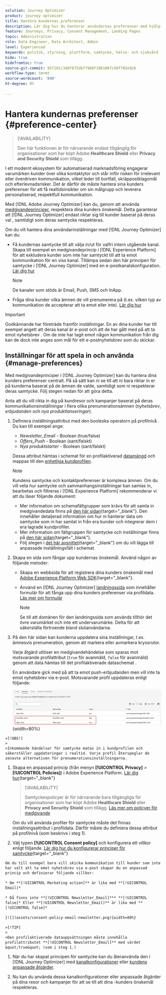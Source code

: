 ```yaml
---
solution: Journey Optimizer
product: journey optimizer
title: Hantera kundernas preferenser
description: Lär dig hur du hanterar användarnas preferenser med hjälp av medgivandeprinciper
feature: Journeys, Privacy, Consent Management, Landing Pages
topic: Administration
role: Data Engineer, Data Architect, Admin
level: Experienced
keywords: politik, styrning, plattform, samtycke, hälso- och sjukvård
hide: true
hidefromtoc: true
source-git-commit: 95f101c3d8f875dbf7988f10b106fc58f705e926
workflow-type: tm+mt
source-wordcount: '840'
ht-degree: 0%

---
```


# Hantera kundernas preferenser {#preference-center}

>[!AVAILABILITY]
>
>Den här funktionen är för närvarande endast tillgänglig för organisationer som har köpt Adobe **Healthcare Shield** eller **Privacy and Security Shield** som tillägg.

I ett modernt ekosystem för automatiserad marknadsföring engagerar varumärken kunder över olika kontaktytor och står inför risken för irrelevant eller överdriven kommunikation, vilket leder till bortfall, skräppostklagomål och efterlevnadsrisker. Det är därför de måste hantera sina kunders preferenser för att få realtidsinsikter om sin målgrupp och leverera personaliserad, respektfull kommunikation.

Med [!DNL Adobe Journey Optimizer] kan du, genom att använda [medgivandeprinciper](consent.md), respektera dina kunders önskemål<!-- in terms of **channels** and **topics**-->. Detta garanterar att [!DNL Journey Optimizer] endast riktar sig till kunder baserat på deras val <!-- their preferred channels and on the subscription topics-->, samtidigt som deras samtycke respekteras.

Om du vill hantera dina användarinställningar med [!DNL Journey Optimizer] kan du:

* Få kundernas samtycke till att välja in/ut för valfri intern utgående kanal. Skapa till exempel en medgivandeprincip i [!DNL Experience Platform] för att exkludera kunder som inte har samtyckt till att ta emot kommunikation för en viss kanal. Tillämpa sedan den här principen för samtycke i [!DNL Journey Optimizer] med en e-postkanalskonfiguration. [Lär dig hur](consent.md#surface-marketing-actions)

  >[!NOTE]
  >
  >De kanaler som stöds är Email, Push, SMS och InApp.<!--To check-->

* Fråga dina kunder vilka ämnen de vill prenumerera på (t.ex. vilken typ av kommunikation de accepterar att ta emot eller inte). [Lär dig hur](#manage-preferences)

>[!IMPORTANT]
>
>Godkännande har företräde framför inställningar. En av dina kunder har till exempel angett att deras kanal är e-post och att de har gått med på att ta emot nyhetsbrev <!-- they are interested in yoga-->. Om de inte har tagit emot någon kommunikation från dig kan de dock inte anges som mål för ett e-postnyhetsbrev som du skickar<!-- on yoga-->.

## Inställningar för att spela in och använda {#manage-preferences}

Med medgivandeprinciper i [!DNL Journey Optimizer] kan du hantera dina kunders preferenser centralt. På så sätt kan ni se till att ni bara riktar in er på kunderna baserat på de ämnen de valde, samtidigt som ni respekterar deras samtycke. Följ stegen nedan för att göra detta.

Anta att du vill rikta in dig på kundresor och kampanjer baserat på deras kommunikationsinställningar i flera olika prenumerationsämnen (*nyhetsbrev*, *erbjudanden* och *nya produktlanseringar*).

1. Definiera inställningsattribut med den booleska operatorn på profilnivå <!--how??-->. Du kan till exempel ange:

   * *Newsletter_Email* - Boolean (true/false)
   * *Offers_Push* - Boolean (sant/falskt)
   * *Nya produktstarter* - Boolean (sant/falskt)

   Dessa attribut hämtas i schemat för en profilaktiverad [datamängd](../data/get-started-datasets.md) och mappas till den [enhetliga kundprofilen](../audience/get-started-profiles.md).

   >[!NOTE]
   >
   >Kundens samtycke och kontaktpreferenser är komplexa ämnen. Om du vill veta hur samtycke och sammanhangsinställningar kan samlas in, bearbetas och filtreras i [!DNL Experience Platform] rekommenderar vi att du läser följande dokument:
   >
   >* Mer information om schemafältgrupper som krävs för att samla in medgivandedata finns på [den här sidan](https://experienceleague.adobe.com/en/docs/experience-platform/landing/governance-privacy-security/consent/adobe/overview){target="_blank"}. Den innehåller detaljerad information om hur ni hanterar data om samtycke som ni har samlat in från era kunder och integrerar dem i era lagrade kundprofiler.
   >* Mer information om fältgruppen för samtycke och inställningar finns på [den här sidan](https://experienceleague.adobe.com/en/docs/experience-platform/xdm/field-groups/profile/consents#ingest){target="_blank"}.
   >* Följ stegen i [det här avsnittet](https://experienceleague.adobe.com/en/docs/experience-platform/landing/governance-privacy-security/consent/adobe/dataset#custom-consent){target="_blank"} om du vill lägga till anpassade inställningsfält i schemat.

1. Skapa en sida som fångar upp kundernas önskemål. Använd någon av följande metoder:

   * Skapa en webbsida för att registrera dina kunders önskemål med [Adobe Experience Platform Web SDK](https://experienceleague.adobe.com/en/docs/experience-platform/web-sdk/home){target="_blank"}.

   * Använd en [!DNL Journey Optimizer] [landningssida](../landing-pages/create-lp.md) som innehåller formulär för att fånga upp dina kunders preferenser via profildata.  [Läs mer om formulär](../landing-pages/lp-forms.md) <!--Forms not released/announced yet - TBC-->

     >[!NOTE]
     >
     >Se till att domänen för den landningssida som används tillhör det övre varumärket och inte ett undervarumärke. Detta för att säkerställa förtroende bland slutanvändarna. <!--Please clarify-->

1. På den här sidan kan kunderna uppdatera sina inställningar, t.ex. ämnesvis prenumeration, genom att markera eller avmarkera kryssrutor.

   Varje åtgärd utlöser en medgivandehändelse som sparas mot motsvarande profilattribut (`true` för avanmäld, `false` för avanmäld) genom att data hämtas till det profilaktiverade dataschemat <!-- that contains the corresponding preference fields-->.

   <!--Record your users' preferences through the web page or landing page that you created. The data is saved against the corresponding profile, meaning that the preference data is ingested into a Profile-enabled dataset whose schema contains consent/preference fields.-->

   En användare <!--whose email address is john.black@lumamail.com--> gick med på att ta emot push-erbjudanden men vill inte ta emot nyhetsbrev via e-post. Motsvarande profil uppdateras enligt följande:

   ![](assets/profile-preference-attributes.png){width=80%}

<!--The corresponding profile dataset is updated as follows:

|Attribute = Email id | Attribute = Offers_Push | Attribute = Newsletters_Email |
|---------|----------|---------|
| john.black@lumamail.com | Y | N |-->

    >[!OBS!]
    >
    >Inkommande händelser för samtycke matas in i kundprofilen och säkerställer uppdateringar i realtid. Varje profil återspeglar de senaste alternativen för prenumerationsinställningarna.

1. Skapa en anpassad princip (från menyn **[!UICONTROL Privacy]** > **[!UICONTROL Policies]**) i Adobe Experience Platform. [Lär dig hur](https://experienceleague.adobe.com/docs/experience-platform/data-governance/policies/user-guide.html#create-policy){target="_blank"}

   >[!AVAILABILITY]
   >
   >Samtyckespolicyer är för närvarande bara tillgängliga för organisationer som har köpt Adobe **Healthcare Shield** eller **Privacy and Security Shield** som tillägg. [Läs mer om policyer för medgivande](consent.md)

   Om du vill använda profiler för samtycke måste det finnas inställningsattribut i profildata. Därför måste du definiera dessa attribut på profilnivå (som beskrivs i steg 1).

1. Välj typen **[!UICONTROL Consent policy]** och konfigurera ett villkor enligt följande. [Lär dig hur du konfigurerar principer för samtycke](https://experienceleague.adobe.com/docs/experience-platform/data-governance/policies/user-guide.html#consent-policy){target="_blank"}

<!--Consent policies are comprised of two logical components:

* **If**: The condition that will trigger the policy check, based on a certain marketing action (email, SMS, push, custom action, etc.) being performed, the presence of certain data usage labels, or a combination of the two.

* **Then**: The consent attribute must be present for a profile to be included in the action that triggered the policy. More than one field can also be selected.-->

    Om du till exempel bara vill skicka kommunikation till kunder som inte har valt att ta emot nyhetsbrev via e-post skapar du en anpassad princip och definierar följande villkor:
    
    * Om **[!UICONTROL Marketing action]** är lika med **[!UICONTROL Email]*
    
    * Då finns inte **[!UICONTROL Newsletter_Email]*** **[!UICONTROL false]* Eller **[!UICONTROL Newsletter_Email]** är lika med **[!UICONTROL false]*
    
    }![](assets/consent-policy-email-newsletter.png){width=80%}
    
    >[!TIP]
    >
    >Den profilaktiverade datauppsättningen måste innehålla profilattributet **[!UICONTROL Newsletter_Email]** med värdet &quot;true&quot; (som i steg 1.)

1. När du har skapat principen för samtycke kan du återanvända den i [!DNL Journey Optimizer] med [kanalkonfigurationer](consent.md#surface-marketing-actions) eller [kundens anpassade åtgärder](consent.md#journey-custom-actions).

1. Nu kan du använda dessa kanalkonfigurationer eller anpassade åtgärder på dina resor och kampanjer för att se till att dina <!--targeted-->-kunders önskemål respekteras.

